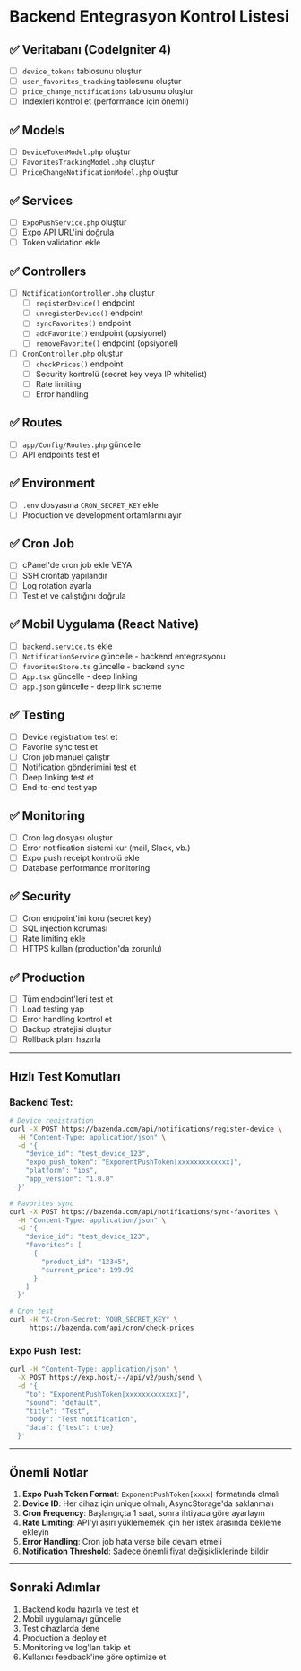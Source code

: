 # Backend Entegrasyon Kontrol Listesi

## ✅ Veritabanı (CodeIgniter 4)

- [ ] `device_tokens` tablosunu oluştur
- [ ] `user_favorites_tracking` tablosunu oluştur
- [ ] `price_change_notifications` tablosunu oluştur
- [ ] Indexleri kontrol et (performance için önemli)

## ✅ Models

- [ ] `DeviceTokenModel.php` oluştur
- [ ] `FavoritesTrackingModel.php` oluştur
- [ ] `PriceChangeNotificationModel.php` oluştur

## ✅ Services

- [ ] `ExpoPushService.php` oluştur
- [ ] Expo API URL'ini doğrula
- [ ] Token validation ekle

## ✅ Controllers

- [ ] `NotificationController.php` oluştur
  - [ ] `registerDevice()` endpoint
  - [ ] `unregisterDevice()` endpoint
  - [ ] `syncFavorites()` endpoint
  - [ ] `addFavorite()` endpoint (opsiyonel)
  - [ ] `removeFavorite()` endpoint (opsiyonel)

- [ ] `CronController.php` oluştur
  - [ ] `checkPrices()` endpoint
  - [ ] Security kontrolü (secret key veya IP whitelist)
  - [ ] Rate limiting
  - [ ] Error handling

## ✅ Routes

- [ ] `app/Config/Routes.php` güncelle
- [ ] API endpoints test et

## ✅ Environment

- [ ] `.env` dosyasına `CRON_SECRET_KEY` ekle
- [ ] Production ve development ortamlarını ayır

## ✅ Cron Job

- [ ] cPanel'de cron job ekle VEYA
- [ ] SSH crontab yapılandır
- [ ] Log rotation ayarla
- [ ] Test et ve çalıştığını doğrula

## ✅ Mobil Uygulama (React Native)

- [ ] `backend.service.ts` ekle
- [ ] `NotificationService` güncelle - backend entegrasyonu
- [ ] `favoritesStore.ts` güncelle - backend sync
- [ ] `App.tsx` güncelle - deep linking
- [ ] `app.json` güncelle - deep link scheme

## ✅ Testing

- [ ] Device registration test et
- [ ] Favorite sync test et
- [ ] Cron job manuel çalıştır
- [ ] Notification gönderimini test et
- [ ] Deep linking test et
- [ ] End-to-end test yap

## ✅ Monitoring

- [ ] Cron log dosyası oluştur
- [ ] Error notification sistemi kur (mail, Slack, vb.)
- [ ] Expo push receipt kontrolü ekle
- [ ] Database performance monitoring

## ✅ Security

- [ ] Cron endpoint'ini koru (secret key)
- [ ] SQL injection koruması
- [ ] Rate limiting ekle
- [ ] HTTPS kullan (production'da zorunlu)

## ✅ Production

- [ ] Tüm endpoint'leri test et
- [ ] Load testing yap
- [ ] Error handling kontrol et
- [ ] Backup stratejisi oluştur
- [ ] Rollback planı hazırla

---

## Hızlı Test Komutları

### Backend Test:
```bash
# Device registration
curl -X POST https://bazenda.com/api/notifications/register-device \
  -H "Content-Type: application/json" \
  -d '{
    "device_id": "test_device_123",
    "expo_push_token": "ExponentPushToken[xxxxxxxxxxxxx]",
    "platform": "ios",
    "app_version": "1.0.0"
  }'

# Favorites sync
curl -X POST https://bazenda.com/api/notifications/sync-favorites \
  -H "Content-Type: application/json" \
  -d '{
    "device_id": "test_device_123",
    "favorites": [
      {
        "product_id": "12345",
        "current_price": 199.99
      }
    ]
  }'

# Cron test
curl -H "X-Cron-Secret: YOUR_SECRET_KEY" \
     https://bazenda.com/api/cron/check-prices
```

### Expo Push Test:
```bash
curl -H "Content-Type: application/json" \
  -X POST https://exp.host/--/api/v2/push/send \
  -d '{
    "to": "ExponentPushToken[xxxxxxxxxxxxx]",
    "sound": "default",
    "title": "Test",
    "body": "Test notification",
    "data": {"test": true}
  }'
```

---

## Önemli Notlar

1. **Expo Push Token Format**: `ExponentPushToken[xxxx]` formatında olmalı
2. **Device ID**: Her cihaz için unique olmalı, AsyncStorage'da saklanmalı
3. **Cron Frequency**: Başlangıçta 1 saat, sonra ihtiyaca göre ayarlayın
4. **Rate Limiting**: API'yi aşırı yüklememek için her istek arasında bekleme ekleyin
5. **Error Handling**: Cron job hata verse bile devam etmeli
6. **Notification Threshold**: Sadece önemli fiyat değişikliklerinde bildir

---

## Sonraki Adımlar

1. Backend kodu hazırla ve test et
2. Mobil uygulamayı güncelle
3. Test cihazlarda dene
4. Production'a deploy et
5. Monitoring ve log'ları takip et
6. Kullanıcı feedback'ine göre optimize et
